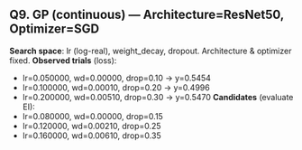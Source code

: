## Q9. GP (continuous) — Architecture=ResNet50, Optimizer=SGD
**Search space**: lr (log-real), weight_decay, dropout. Architecture & optimizer fixed.
**Observed trials** (loss):
- lr=0.050000, wd=0.00000, drop=0.10 → y=0.5454
- lr=0.100000, wd=0.00010, drop=0.20 → y=0.4996
- lr=0.200000, wd=0.00510, drop=0.30 → y=0.5470
**Candidates** (evaluate EI):
- lr=0.080000, wd=0.00000, drop=0.15
- lr=0.120000, wd=0.00210, drop=0.25
- lr=0.160000, wd=0.00610, drop=0.35
